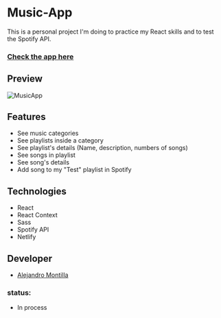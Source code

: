 # Music-App

This is a personal project I'm doing to practice my React skills and to test the Spotify API.

### [Check the app here](https://music-app-alejove.netlify.app/)

## Preview

![MusicApp](https://user-images.githubusercontent.com/59319966/114272120-10b1a380-9a15-11eb-9476-da413ba717d7.png)

## Features

-  See music categories
-  See playlists inside a category
-  See playlist's details (Name, description, numbers of songs)
-  See songs in playlist
-  See song's details
-  Add song to my "Test" playlist in Spotify

## Technologies

-  React
-  React Context
-  Sass
-  Spotify API
-  Netlify

## Developer

-  [Alejandro Montilla](https://github.com/AlejoVE)

### status:

-  In process

